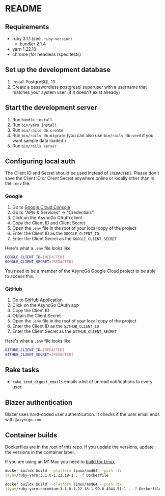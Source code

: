 # README

## Requirements

- ruby 3.1.1 (see `.ruby-version`)
  - bundler 2.1.4
- yarn 1.22.10
- chrome (for headless rspec tests)

## Set up the development database

1. Install PostgreSQL 13
1. Create a passwordless postgresql superuser with a username that matches your
   system user (if it doesn't exist already)

## Start the development server

1. Run `bundle install`
1. Run `bin/yarn install`
1. Run `bin/rails db:create`
1. Run `bin/rails db:migrate` (you can also use `bin/rails db:seed` if you want
   sample data loaded.)
1. Run `bin/rails server`

## Configuring local auth

The Client ID and Secret should be used instead of `[REDACTED]`. Please don't
save the Client ID or Client Secret anywhere online or locally other than in the
`.env` file.

### Google

1. Go to [Google Cloud Console](https://console.cloud.google.com/)
2. Go to "APIs & Services" -> "Credentials"
3. Click on the AsyncGo OAuth client
4. Copy the Client ID and Client Secret
5. Open the `.env` file in the root of your local copy of the project
6. Enter the Client ID as the `GOOGLE_CLIENT_ID`
7. Enter the Client Secret as the `GOOGLE_CLIENT_SECRET`

Here's what a `.env` file looks like

```bash
GOOGLE_CLIENT_ID=[REDACTED]
GOOGLE_CLIENT_SECRET=[REDACTED]
```

You need to be a member of the AsyncGo Google Cloud project to be able to access
this.

### GitHub

1. Go to
   [GitHub Application](https://github.com/organizations/async-go/settings/applications)
2. Click on the AsyncGo OAuth app
3. Copy the Client ID
4. Obtain the Client Secret
5. Open the `.env` file in the root of your local copy of the project
6. Enter the Client ID as the `GITHUB_CLIENT_ID`
7. Enter the Client Secret as the `GITHUB_CLIENT_SECRET`

Here's what a `.env` file looks like

```bash
GITHUB_CLIENT_ID=[REDACTED]
GITHUB_CLIENT_SECRET=[REDACTED]
```

## Rake tasks

- `rake send_digest_emails` emails a list of unread notifications to every user

## Blazer authentication

Blazer uses hard-coded user authentication. It checks if the user email ends
with `@asyncgo.com`.

## Container builds

Dockerfiles are in the root of this repo. If you update the versions, update the
versions in the container label.

If you are using an M1 Mac you need to
[build for Linux](https://blog.jaimyn.dev/how-to-build-multi-architecture-docker-images-on-an-m1-mac/)

```bash
docker buildx build --platform linux/amd64 --push -t\
j4yav/ruby-yarn:3.1.0-1.22.18-1 . -f Dockerfile
```

```bash
docker buildx build --platform linux/amd64 --push -t\
j4yav/ruby-yarn-chromium:3.1.0-1.22.18-1-99.0.4844.51-1 . -f Dockerfile.system
```
